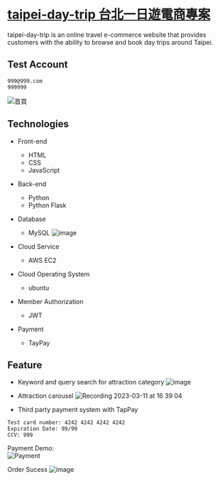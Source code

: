 # [taipei-day-trip 台北一日遊電商專案](http://15.168.25.179:3000/)

taipei-day-trip is an online travel e-commerce website that provides customers with the ability to browse and book day trips around Taipei. 

## Test Account
```
999@999.com 
999999
```

![首頁](https://user-images.githubusercontent.com/40664034/224470555-5bcdfa50-6edd-479a-8529-99235ff1204e.gif)

## Technologies

* Front-end
  * HTML
  * CSS
  * JavaScript
* Back-end
  * Python
  * Python Flask
* Database
  * MySQL
  ![image](https://user-images.githubusercontent.com/40664034/224473170-72bc3231-5721-4c51-a349-2eb234e8d2be.png)

* Cloud Service
  * AWS EC2
* Cloud Operating System
  * ubuntu
* Member Authorization
  * JWT
* Payment
  * TayPay
## Feature
* Keyword and query search for attraction category
![image](https://user-images.githubusercontent.com/40664034/224474055-48fa3b75-966b-4d02-bd5d-f7476fce9a48.png)

* Attraction carousel
![Recording 2023-03-11 at 16 39 04](https://user-images.githubusercontent.com/40664034/224475127-b325b3cd-6343-4b42-894b-adfbfd2baa1f.gif)

* Third party payment system with TapPay
```
Test card number: 4242 4242 4242 4242
Expiration Date: 99/99
CCV: 999

```
Payment Demo:  
![Payment](https://user-images.githubusercontent.com/40664034/224475989-c21e70a3-4785-45ca-a8dd-77cf780f2815.gif)

Order Sucess
![image](https://user-images.githubusercontent.com/40664034/224476138-3f4acc16-6e77-49cb-83c9-fd313745edcd.png)

